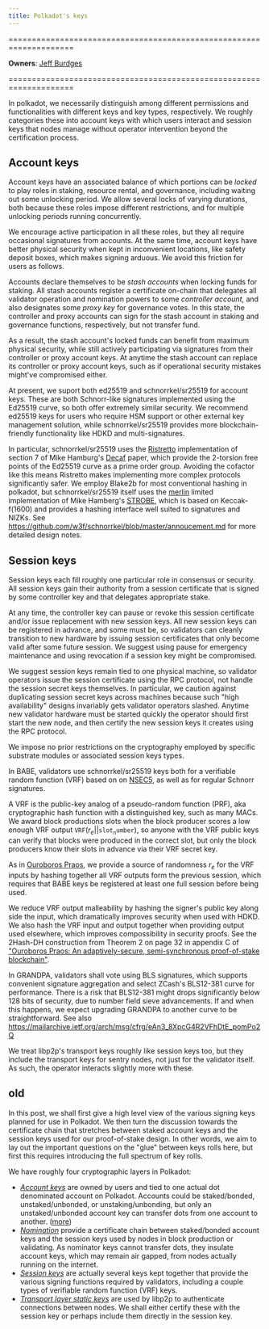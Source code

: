 ```yaml
---
title: Polkadot's keys
---
```


====================================================================

**Owners**: [Jeff Burdges](/team_members/jeff.html)

====================================================================

In polkadot, we necessarily distinguish among different permissions and functionalities with different keys and key types, respectively.  We roughly categories these into account keys with which users interact and session keys that nodes manage without operator intervention beyond the certification process.

## Account keys

Account keys have an associated balance of which portions can be _locked_ to play roles in staking, resource rental, and governance, including waiting out some unlocking period.  We allow several locks of varying durations, both because these roles impose different restrictions, and for multiple unlocking periods running concurrently.

We encourage active participation in all these roles, but they all require occasional signatures from accounts.  At the same time, account keys have better physical security when kept in inconvenient locations, like safety deposit boxes, which makes signing arduous.  We avoid this friction for users as follows.

Accounts declare themselves to be _stash accounts_ when locking funds for staking.  All stash accounts register a certificate on-chain that delegates all validator operation and nomination powers to some _controller account_, and also designates some _proxy key_ for governance votes.  In this state, the controller and proxy accounts can sign for the stash account in staking and governance functions, respectively, but not transfer fund.

As a result, the stash account's locked funds can benefit from maximum physical security, while still actively participating via signatures from their controller or proxy account keys.  At anytime the stash account can replace its controller or proxy account keys, such as if operational security mistakes might've compromised either.

At present, we suport both ed25519 and schnorrkel/sr25519 for account keys.  These are both Schnorr-like signatures implemented using the Ed25519 curve, so both offer extremely similar security.  We recommend ed25519 keys for users who require HSM support or other external key management solution, while schnorrkel/sr25519 provides more blockchain-friendly functionality like HDKD and multi-signatures.

In particular, schnorrkel/sr25519 uses the [Ristretto](https://doc.dalek.rs/curve25519_dalek/ristretto/index.html) implementation of section 7 of Mike Hamburg's [Decaf](https://eprint.iacr.org/2015/673.pdf) paper, which provide the 2-torsion free points of the Ed25519 curve as a prime order group.  Avoiding the cofactor like this means Ristretto makes implementing more complex protocols significantly safer.  We employ Blake2b for most conventional hashing in polkadot, but schnorrkel/sr25519 itself uses the [merlin](https://doc.dalek.rs/merlin/index.html) limited implementation of Mike Hamberg's [STROBE](http://strobe.sourceforge.io/), which is based on Keccak-f(1600) and provides a hashing interface well suited to signatures and NIZKs.  See https://github.com/w3f/schnorrkel/blob/master/annoucement.md for more detailed design notes.

## Session keys

Session keys each fill roughly one particular role in consensus or security.  All session keys gain their authority from a session certificate that is signed by some controller key and that delegates appropriate stake.

At any time, the controller key can pause or revoke this session certificate and/or issue replacement with new session keys.  All new session keys can be registered in advance, and some must be, so validators can cleanly transition to new hardware by issuing session certificates that only become valid after some future session.  We suggest using pause for emergency maintenance and using revocation if a session key might be compromised.

We suggest session keys remain tied to one physical machine, so validator operators issue the session certificate using the RPC protocol, not handle the session secret keys themselves.   In particular, we caution against duplicating session secret keys across machines because such "high availability" designs invariably gets validator operators slashed.  Anytime new validator hardware must be started quickly the operator should first start the new node, and then certify the new session keys it creates using the RPC protocol.


We impose no prior restrictions on the cryptography employed by specific substrate modules or associated session keys types.

In BABE, validators use schnorrkel/sr25519 keys both for a verifiable random function (VRF) based on on [NSEC5](https://eprint.iacr.org/2017/099.pdf), as well as for regular Schnorr signatures.

A VRF is the public-key analog of a pseudo-random function (PRF), aka cryptographic hash function with a distinguished key, such as many MACs.  We award block productions slots when the block producer scores a low enough VRF output $\mathtt{VRF}(r_e || \mathtt{slot_number} )$, so anyone with the VRF public keys can verify that blocks were produced in the correct slot, but only the block producers know their slots in advance via their VRF secret key.

As in [Ouroboros Praos](https://eprint.iacr.org/2017/573.pdf), we provide a source of randomness $r_e$ for the VRF inputs by hashing together all VRF outputs form the previous session, which requires that BABE keys be registered at least one full session before being used.

We reduce VRF output malleability by hashing the signer's public key along side the input, which dramatically improves security when used with HDKD.  We also hash the VRF input and output together when providing output used elsewhere, which improves compossibility in security proofs. See the 2Hash-DH construction from Theorem 2 on page 32 in appendix C of ["Ouroboros Praos: An adaptively-secure, semi-synchronous proof-of-stake blockchain"](https://eprint.iacr.org/2017/573.pdf).

In GRANDPA, validators shall vote using BLS signatures, which supports convenient signature aggregation and select ZCash's BLS12-381 curve for performance.  There is a risk that BLS12-381 might drops significantly below 128 bits of security, due to number field sieve advancements.  If and when this happens, we expect upgrading GRANDPA to another curve to be straightforward.  See also https://mailarchive.ietf.org/arch/msg/cfrg/eAn3_8XpcG4R2VFhDtE_pomPo2Q


We treat libp2p's transport keys roughly like session keys too, but they include the transport keys for sentry nodes, not just for the validator itself.  As such, the operator interacts slightly more with these.




## old

In this post, we shall first give a high level view of the various signing keys planned for use in Polkadot.  We then turn the discussion towards the certificate chain that stretches between staked account keys and the session keys used for our proof-of-stake design.  In other words, we aim to lay out the important questions on the "glue" between keys rolls here, but first this requires introducing the full spectrum of key rolls.

We have roughly four cryptographic layers in Polkadot:

 - [*Account keys*](1-accounts.md) are owned by users and tied to one actual dot denominated account on Polkadot.  Accounts could be staked/bonded, unstaked/unbonded, or unstaking/unbonding, but only an unstaked/unbonded account key can transfer dots from one account to another.  ([more](1-accounts-more.md))
 - [*Nomination*](2-staking.md) provide a certificate chain between staked/bonded account keys and the session keys used by nodes in block production or validating.  As nominator keys cannot transfer dots, they insulate account keys, which may remain air gapped, from nodes actually running on the internet.
 - [*Session keys*](3-session.md) are actually several keys kept together that provide the various signing functions required by validators, including a couple types of verifiable random function (VRF) keys.
 - [*Transport layer static keys*](https://forum.web3.foundation/t/transport-layer-authentication-libp2ps-secio/69) are used by libp2p to authenticate connections between nodes.  We shall either certify these with the session key or perhaps include them directly in the session key.


